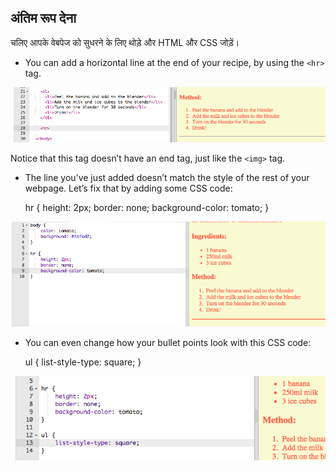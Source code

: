 ## अंतिम रूप देना

चलिए आपके वेबपेज को सुधरने के लिए थोड़े और HTML और CSS जोड़ें।

+ You can add a horizontal line at the end of your recipe, by using the `<hr>` tag.

![screenshot](images/recipe-hr.png)

Notice that this tag doesn’t have an end tag, just like the `<img>` tag.

+ The line you’ve just added doesn’t match the style of the rest of your webpage. Let’s fix that by adding some CSS code:

    hr {
        height: 2px;
        border: none;
        background-color: tomato;
    }
    

![स्क्रीनशॉट](images/recipe-hr-css.png)

+ You can even change how your bullet points look with this CSS code:

    ul {
        list-style-type: square;
    }
    

![स्क्रीनशॉट](images/recipe-ul-css.png)